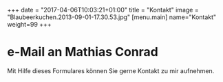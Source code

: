 +++
date = "2017-04-06T10:03:21+01:00"
title = "Kontakt"
image = "Blaubeerkuchen.2013-09-01-17.30.53.jpg"
[menu.main]
    name="Kontakt"
	weight=99
+++

# e-Mail an Mathias Conrad

Mit Hilfe dieses Formulares können Sie gerne Kontakt zu mir aufnehmen.

